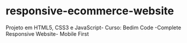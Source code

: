 # responsive-ecommerce-website
Projeto em HTML5, CSS3 e JavaScript- Curso: Bedim Code -Complete Responsive Website- Mobile First
